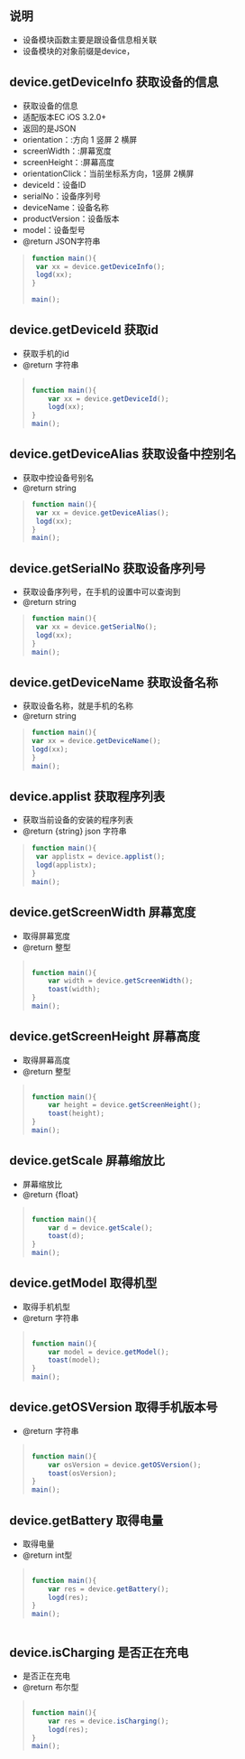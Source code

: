 ## 说明
- 设备模块函数主要是跟设备信息相关联
- 设备模块的对象前缀是device，

##  device.getDeviceInfo 获取设备的信息

* 获取设备的信息
* 适配版本EC iOS 3.2.0+
* 返回的是JSON
* orientation：:方向 1 竖屏 2 横屏
*  screenWidth：:屏幕宽度
*  screenHeight：:屏幕高度
*  orientationClick：当前坐标系方向，1竖屏 2横屏
* deviceId：设备ID
* serialNo：设备序列号
* deviceName：设备名称
* productVersion：设备版本
* model：设备型号
* @return JSON字符串


> ```javascript
> function main(){
>  var xx = device.getDeviceInfo();
>  logd(xx);
> }
> 
> main();
> ```



##  device.getDeviceId 获取id
* 获取手机的id
* @return 字符串


> ```javascript
>     
> function main(){
>     var xx = device.getDeviceId();
>     logd(xx);
> }
> main();
> ```





##  device.getDeviceAlias 获取设备中控别名

* 获取中控设备号别名
* @return string


> ```javascript
> function main(){
>  var xx = device.getDeviceAlias();
>  logd(xx);
> }
> main();
> ```



##  device.getSerialNo 获取设备序列号

*  获取设备序列号，在手机的设置中可以查询到
* @return string


> ```javascript
> function main(){
>  var xx = device.getSerialNo();
>  logd(xx);
> }
> main();
> ```



##  device.getDeviceName 获取设备名称

*  获取设备名称，就是手机的名称
*  @return string


> ```javascript
> function main(){
> var xx = device.getDeviceName();
> logd(xx);
> }
> main();
> ```









##  device.applist 获取程序列表

* 获取当前设备的安装的程序列表
* @return {string} json 字符串


> ```javascript
> function main(){
>  var applistx = device.applist();
>  logd(applistx);
> }
> main();
> ```







##  device.getScreenWidth 屏幕宽度

* 取得屏幕宽度
* @return 整型


> ```javascript
>     
> function main(){
>     var width = device.getScreenWidth();
>     toast(width);
> }
> main();
> ```



##  device.getScreenHeight 屏幕高度
* 取得屏幕高度
* @return 整型


> ```javascript
>     
> function main(){
>     var height = device.getScreenHeight();
>     toast(height);
> }
> main();
> ```

##  device.getScale 屏幕缩放比
* 屏幕缩放比
* @return {float}


> ```javascript
>     
> function main(){
>     var d = device.getScale();
>     toast(d);
> }
> main();
> ```



##  device.getModel 取得机型
* 取得手机机型
* @return 字符串



> ```javascript
>     
> function main(){
>     var model = device.getModel();
>     toast(model);
> }
> main();
> ```







##  device.getOSVersion 取得手机版本号

* @return 字符串


> ```javascript
>     
> function main(){
>     var osVersion = device.getOSVersion();
>     toast(osVersion);
> }
> main();
> ```



## device.getBattery 取得电量
* 取得电量
* @return int型


> ```javascript
>     
> function main(){
>     var res = device.getBattery();
>     logd(res);
> }
> main();
> ```


> ```
> 
> ```




## device.isCharging 是否正在充电
* 是否正在充电
* @return 布尔型


> ```javascript
>     
> function main(){
>     var res = device.isCharging();
>     logd(res);
> }
> main();
> ```

